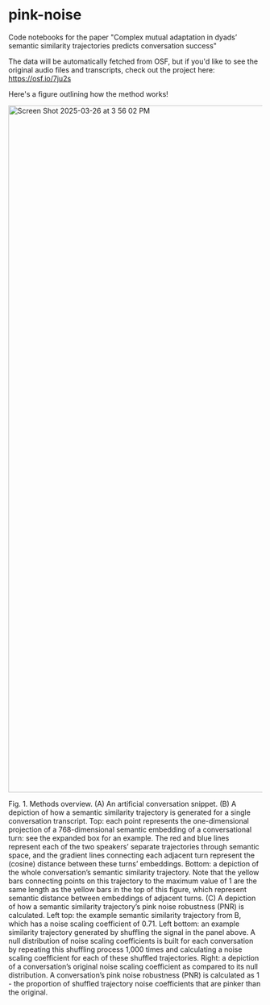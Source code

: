 # pink-noise
Code notebooks for the paper "Complex mutual adaptation in dyads’ semantic similarity trajectories predicts conversation success"

The data will be automatically fetched from OSF, but if you'd like to see the original audio files and transcripts, check out the project here: https://osf.io/7ju2s

Here's a figure outlining how the method works!

<img width="1364" alt="Screen Shot 2025-03-26 at 3 56 02 PM" src="https://github.com/user-attachments/assets/cb08ed06-6501-4a37-89c5-982ee8a49499" />

 
Fig. 1. Methods overview.  (A) An artificial conversation snippet. (B) A depiction of how a semantic similarity trajectory is generated for a single conversation transcript. Top: each point represents the one-dimensional projection of a 768-dimensional semantic embedding of a conversational turn: see the expanded box for an example. The red and blue lines represent each of the two speakers’ separate trajectories through semantic space, and the gradient lines connecting each adjacent turn represent the (cosine) distance between these turns’ embeddings. Bottom: a depiction of the whole conversation’s semantic similarity trajectory. Note that the yellow bars connecting points on this trajectory to the maximum value of 1 are the same length as the yellow bars in the top of this figure, which represent semantic distance between embeddings of adjacent turns. (C) A depiction of how a semantic similarity trajectory’s pink noise robustness (PNR) is calculated. Left top: the example semantic similarity trajectory from B, which has a noise scaling coefficient of 0.71. Left bottom: an example similarity trajectory generated by shuffling the signal in the panel above. A null distribution of noise scaling coefficients is built for each conversation by repeating this shuffling process 1,000 times and calculating a noise scaling coefficient for each of these shuffled trajectories. Right: a depiction of a conversation’s original noise scaling coefficient as compared to its null distribution. A conversation’s pink noise robustness (PNR) is calculated as 1 - the proportion of shuffled trajectory noise coefficients that are pinker than the original.
